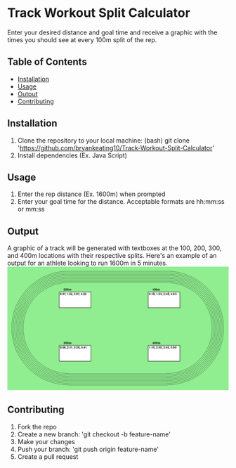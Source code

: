 # Track Workout Split Calculator
Enter your desired distance and goal time and receive a graphic with the times you should see at every 100m split of the rep.
## Table of Contents
- [Installation]([url](https://github.com/bryankeating10/Track-Workout-Split-Calculator/blob/main/README.md#installation))
- [Usage]([url](https://github.com/bryankeating10/Track-Workout-Split-Calculator/blob/main/README.md#usage))
- [Output]([url](https://github.com/bryankeating10/Track-Workout-Split-Calculator/blob/main/README.md#output))
- [Contributing]([url](https://github.com/bryankeating10/Track-Workout-Split-Calculator/blob/main/README.md#contribution))
## Installation
1. Clone the repository to your local machine:
   (bash)
   git clone 'https://github.com/bryankeating10/Track-Workout-Split-Calculator'
2. Install dependencies (Ex. Java Script)
## Usage
1. Enter the rep distance (Ex. 1600m) when prompted
2. Enter your goal time for the distance. Acceptable formats are hh:mm:ss or mm:ss
## Output
A graphic of a track will be generated with textboxes at the 100, 200, 300, and 400m locations with their respective splits. Here's an example of an output for an athlete looking to run 1600m in 5 minutes.
![Track Graphic](example-output.png)
## Contributing
1. Fork the repo
2. Create a new branch: 'git checkout -b feature-name'
3. Make your changes
4. Push your branch: 'git push origin feature-name'
5. Create a pull request

